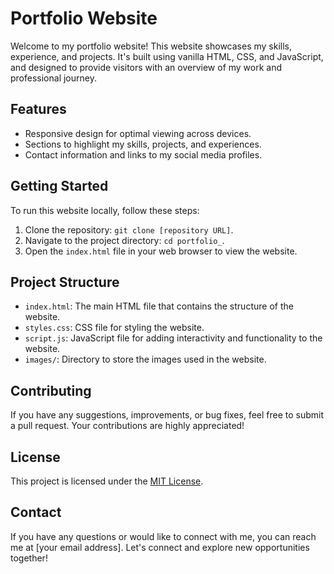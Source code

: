 # Portfolio Website

Welcome to my portfolio website! This website showcases my skills, experience, and projects. It's built using vanilla HTML, CSS, and JavaScript, and designed to provide visitors with an overview of my work and professional journey.

## Features

- Responsive design for optimal viewing across devices.
- Sections to highlight my skills, projects, and experiences.
- Contact information and links to my social media profiles.

## Getting Started

To run this website locally, follow these steps:

1. Clone the repository: `git clone [repository URL]`.
2. Navigate to the project directory: `cd portfolio_`.
3. Open the `index.html` file in your web browser to view the website.

## Project Structure

- `index.html`: The main HTML file that contains the structure of the website.
- `styles.css`: CSS file for styling the website.
- `script.js`: JavaScript file for adding interactivity and functionality to the website.
- `images/`: Directory to store the images used in the website.

## Contributing

If you have any suggestions, improvements, or bug fixes, feel free to submit a pull request. Your contributions are highly appreciated!

## License

This project is licensed under the [MIT License](LICENSE).

## Contact

If you have any questions or would like to connect with me, you can reach me at [your email address]. Let's connect and explore new opportunities together!

